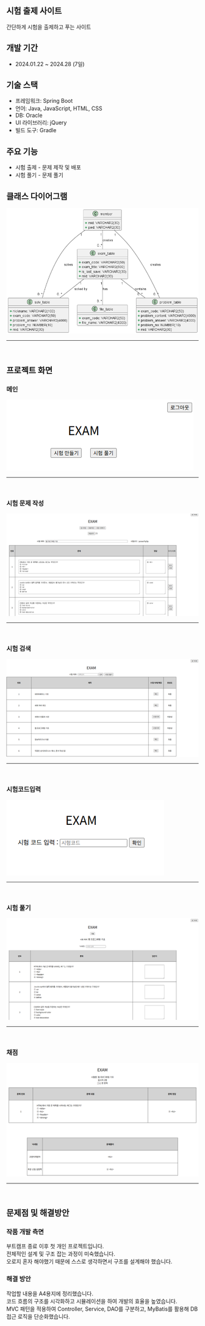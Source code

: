 ## 시험 출제 사이트
간단하게 시험을 출제하고 푸는 사이트

## 개발 기간
- 2024.01.22 ~ 2024.28 (7일)

## 기술 스택
- 프레임워크: Spring Boot
- 언어: Java, JavaScript, HTML, CSS
- DB: Oracle
- UI 라이브러리: jQuery
- 빌드 도구: Gradle

## 주요 기능
- 시험 출제 - 문제 제작 및 배포
- 시험 풀기 - 문제 풀기

## 클래스 다이어그램
![클래스다이어그램](./prj/screenshots/클래스다이어그램.png)<br><hr><br>

## 프로젝트 화면
### 메인
![메인](./prj/screenshots/메인페이지.png)<br><hr><br>
### 시험 문제 작성
![시험문제작성](./prj/screenshots/시험문제작성페이지.png)<br><hr><br>
### 시험 검색
![시험검색페이지](./prj/screenshots/시험검색페이지.png)<br><hr><br>
### 시험코드입력
![시험코드입력](./prj/screenshots/시험코드입력페이지.png)<br><hr><br>
### 시험 풀기
![시험 풀기](./prj/screenshots/시험풀기페이지.png)<br><hr><br>
### 채점
![채점](./prj/screenshots/채점페이지.png)<br><hr><br>

## 문제점 및 해결방안
### 작품 개발 측면
부트캠프 종료 이후 첫 개인 프로젝트입니다.  
전체적인 설계 및 구조 잡는 과정이 미숙했습니다.  
오로지 혼자 해야했기 때문에 스스로 생각하면서 구조를 설계해야 했습니다.  

### 해결 방안
작업할 내용을 A4용지에 정리했습니다.  
코드 흐름의 구조를 시각화하고 시뮬레이션을 하여 개발의 효율을 높였습니다.  
MVC 패턴을 적용하여 Controller, Service, DAO를 구분하고, MyBatis를 활용해 DB 접근 로직을 단순화했습니다.  
